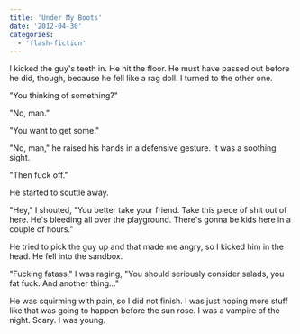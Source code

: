 ```yaml
---
title: 'Under My Boots'
date: '2012-04-30'
categories:
  - 'flash-fiction'
---
```


I kicked the guy's teeth in. He hit the floor. He must have passed out before he
did, though, because he fell like a rag doll. I turned to the other one.

<!-- truncate -->

"You thinking of something?"

"No, man."

"You want to get some."

"No, man," he raised his hands in a defensive gesture. It was a soothing sight.

"Then fuck off."

He started to scuttle away.

"Hey," I shouted, "You better take your friend. Take this piece of shit out of
here. He's bleeding all over the playground. There's gonna be kids here in a
couple of hours."

He tried to pick the guy up and that made me angry, so I kicked him in the head.
He fell into the sandbox.

"Fucking fatass," I was raging, "You should seriously consider salads, you fat
fuck. And another thing..."

He was squirming with pain, so I did not finish. I was just hoping more stuff
like that was going to happen before the sun rose. I was a vampire of the night.
Scary. I was young.
